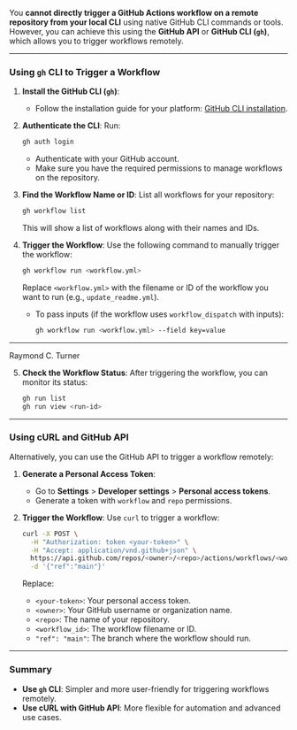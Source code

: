 You **cannot directly trigger a GitHub Actions workflow on a remote repository from your local CLI** using native GitHub CLI commands or tools. However, you can achieve this using the **GitHub API** or **GitHub CLI (`gh`)**, which allows you to trigger workflows remotely.

---

### **Using `gh` CLI to Trigger a Workflow**

1. **Install the GitHub CLI (`gh`)**:
   - Follow the installation guide for your platform: [GitHub CLI installation](https://cli.github.com/).

2. **Authenticate the CLI**:
   Run:
   ```bash
   gh auth login
   ```
   - Authenticate with your GitHub account.
   - Make sure you have the required permissions to manage workflows on the repository.

3. **Find the Workflow Name or ID**:
   List all workflows for your repository:
   ```bash
   gh workflow list
   ```
   This will show a list of workflows along with their names and IDs.

4. **Trigger the Workflow**:
   Use the following command to manually trigger the workflow:
   ```bash
   gh workflow run <workflow.yml>
   ```
   Replace `<workflow.yml>` with the filename or ID of the workflow you want to run (e.g., `update_readme.yml`).

   - To pass inputs (if the workflow uses `workflow_dispatch` with inputs):
     ```bash
     gh workflow run <workflow.yml> --field key=value
     ```

---

Raymond C. Turner

5. **Check the Workflow Status**:
   After triggering the workflow, you can monitor its status:
   ```bash
   gh run list
   gh run view <run-id>
   ```

---

### **Using cURL and GitHub API**

Alternatively, you can use the GitHub API to trigger a workflow remotely:

1. **Generate a Personal Access Token**:
   - Go to **Settings** > **Developer settings** > **Personal access tokens**.
   - Generate a token with `workflow` and `repo` permissions.

2. **Trigger the Workflow**:
   Use `curl` to trigger a workflow:
   ```bash
   curl -X POST \
     -H "Authorization: token <your-token>" \
     -H "Accept: application/vnd.github+json" \
     https://api.github.com/repos/<owner>/<repo>/actions/workflows/<workflow_id>/dispatches \
     -d '{"ref":"main"}'
   ```

   Replace:
   - `<your-token>`: Your personal access token.
   - `<owner>`: Your GitHub username or organization name.
   - `<repo>`: The name of your repository.
   - `<workflow_id>`: The workflow filename or ID.
   - `"ref": "main"`: The branch where the workflow should run.

---

### Summary
- **Use `gh` CLI**: Simpler and more user-friendly for triggering workflows remotely.
- **Use cURL with GitHub API**: More flexible for automation and advanced use cases.
